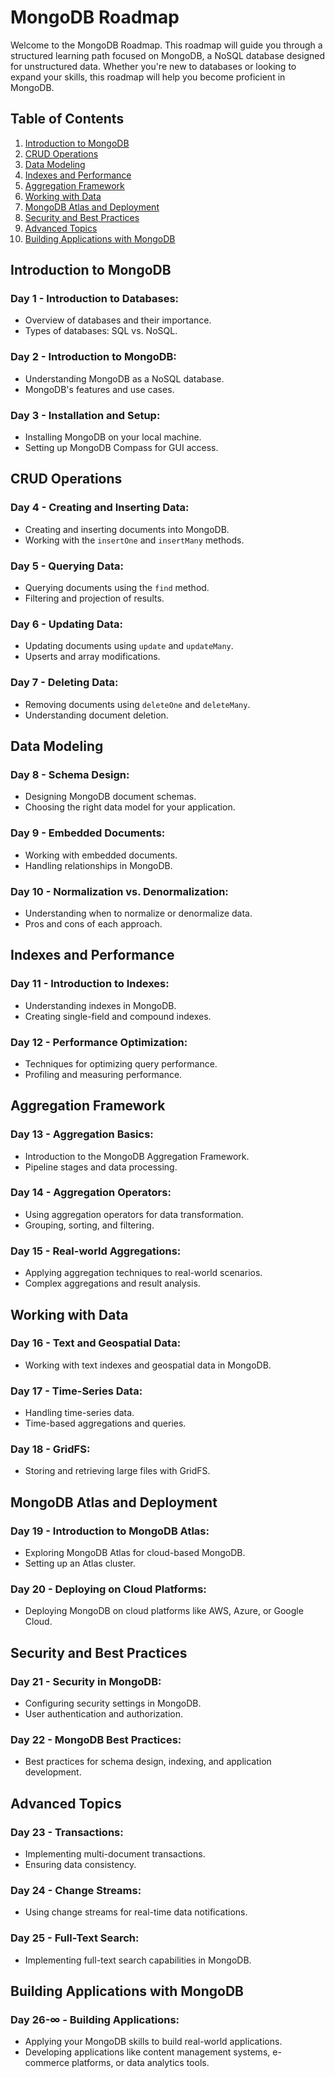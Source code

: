 # MongoDB Roadmap

Welcome to the MongoDB Roadmap. This roadmap will guide you through a structured learning path focused on MongoDB, a NoSQL database designed for unstructured data. Whether you're new to databases or looking to expand your skills, this roadmap will help you become proficient in MongoDB.

## **Table of Contents**

1. [Introduction to MongoDB](#mongodb-introduction)
2. [CRUD Operations](#crud-operations)
3. [Data Modeling](#data-modeling)
4. [Indexes and Performance](#indexes-performance)
5. [Aggregation Framework](#aggregation-framework)
6. [Working with Data](#working-with-data)
7. [MongoDB Atlas and Deployment](#mongodb-atlas-deployment)
8. [Security and Best Practices](#security-best-practices)
9. [Advanced Topics](#advanced-topics)
10. [Building Applications with MongoDB](#building-applications)

## **Introduction to MongoDB**

### **Day 1 - Introduction to Databases:**
- Overview of databases and their importance.
- Types of databases: SQL vs. NoSQL.

### **Day 2 - Introduction to MongoDB:**
- Understanding MongoDB as a NoSQL database.
- MongoDB's features and use cases.

### **Day 3 - Installation and Setup:**
- Installing MongoDB on your local machine.
- Setting up MongoDB Compass for GUI access.

## **CRUD Operations**

### **Day 4 - Creating and Inserting Data:**
- Creating and inserting documents into MongoDB.
- Working with the `insertOne` and `insertMany` methods.

### **Day 5 - Querying Data:**
- Querying documents using the `find` method.
- Filtering and projection of results.

### **Day 6 - Updating Data:**
- Updating documents using `update` and `updateMany`.
- Upserts and array modifications.

### **Day 7 - Deleting Data:**
- Removing documents using `deleteOne` and `deleteMany`.
- Understanding document deletion.

## **Data Modeling**

### **Day 8 - Schema Design:**
- Designing MongoDB document schemas.
- Choosing the right data model for your application.

### **Day 9 - Embedded Documents:**
- Working with embedded documents.
- Handling relationships in MongoDB.

### **Day 10 - Normalization vs. Denormalization:**
- Understanding when to normalize or denormalize data.
- Pros and cons of each approach.

## **Indexes and Performance**

### **Day 11 - Introduction to Indexes:**
- Understanding indexes in MongoDB.
- Creating single-field and compound indexes.

### **Day 12 - Performance Optimization:**
- Techniques for optimizing query performance.
- Profiling and measuring performance.

## **Aggregation Framework**

### **Day 13 - Aggregation Basics:**
- Introduction to the MongoDB Aggregation Framework.
- Pipeline stages and data processing.

### **Day 14 - Aggregation Operators:**
- Using aggregation operators for data transformation.
- Grouping, sorting, and filtering.

### **Day 15 - Real-world Aggregations:**
- Applying aggregation techniques to real-world scenarios.
- Complex aggregations and result analysis.

## **Working with Data**

### **Day 16 - Text and Geospatial Data:**
- Working with text indexes and geospatial data in MongoDB.

### **Day 17 - Time-Series Data:**
- Handling time-series data.
- Time-based aggregations and queries.

### **Day 18 - GridFS:**
- Storing and retrieving large files with GridFS.

## **MongoDB Atlas and Deployment**

### **Day 19 - Introduction to MongoDB Atlas:**
- Exploring MongoDB Atlas for cloud-based MongoDB.
- Setting up an Atlas cluster.

### **Day 20 - Deploying on Cloud Platforms:**
- Deploying MongoDB on cloud platforms like AWS, Azure, or Google Cloud.

## **Security and Best Practices**

### **Day 21 - Security in MongoDB:**
- Configuring security settings in MongoDB.
- User authentication and authorization.

### **Day 22 - MongoDB Best Practices:**
- Best practices for schema design, indexing, and application development.

## **Advanced Topics**

### **Day 23 - Transactions:**
- Implementing multi-document transactions.
- Ensuring data consistency.

### **Day 24 - Change Streams:**
- Using change streams for real-time data notifications.

### **Day 25 - Full-Text Search:**
- Implementing full-text search capabilities in MongoDB.

## **Building Applications with MongoDB**

### **Day 26-∞ - Building Applications:**
- Applying your MongoDB skills to build real-world applications.
- Developing applications like content management systems, e-commerce platforms, or data analytics tools.